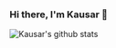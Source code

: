 ### Hi there, I'm Kausar 👋

![Kausar's github stats](https://github-readme-stats.vercel.app/api?username=kausarpial&hide=prs)
